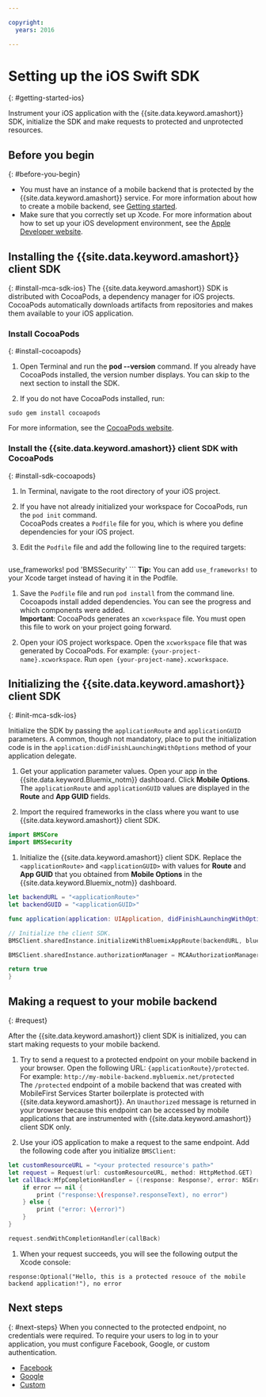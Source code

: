 ```yaml
---

copyright:
  years: 2016

---
```


# Setting up the iOS Swift SDK
{: #getting-started-ios}

Instrument your iOS application with the {{site.data.keyword.amashort}} SDK, initialize the SDK and make requests to protected and unprotected resources.

## Before you begin
{: #before-you-begin}
* You must have an instance of a mobile backend that is protected by the {{site.data.keyword.amashort}} service. For more information about how to create a mobile backend, see [Getting started](getting-started.html).
* Make sure that you correctly set up Xcode. For more information about how to set up your iOS development environment, see the [Apple Developer website](https://developer.apple.com/support/xcode/).


## Installing the {{site.data.keyword.amashort}} client SDK
{: #install-mca-sdk-ios}
The {{site.data.keyword.amashort}} SDK is distributed with CocoaPods, a dependency manager for iOS projects. CocoaPods automatically downloads artifacts from repositories and makes them available to your iOS application.


### Install CocoaPods
{: #install-cocoapods}
1. Open Terminal and run the **pod --version** command. If you already have CocoaPods installed, the version number displays. You can skip to the next section to install the SDK.

1. If you do not have CocoaPods installed, run:
```
sudo gem install cocoapods
```
For more information, see the [CocoaPods website](https://cocoapods.org/).

### Install the {{site.data.keyword.amashort}} client SDK with CocoaPods
{: #install-sdk-cocoapods}

1. In Terminal, navigate to the root directory of your iOS project.

1. If you have not already initialized your workspace for CocoaPods, run the `pod init` command.<br/>
 CocoaPods creates a `Podfile` file for you, which is where you define dependencies for your iOS project.

1. Edit the `Podfile` file and add the following line to the required targets:

	```
  use_frameworks!
	pod 'BMSSecurity'
	```
  **Tip:** You can add `use_frameworks!` to your Xcode target instead of having it in the Podfile.

1. Save the `Podfile` file and run `pod install` from the command line. <br/>Cocoapods  install added dependencies. You can see the progress and which components were added.<br/>
**Important**: CocoaPods generates an `xcworkspace` file.  You must open this file to work on your project going forward.

1. Open your iOS project workspace. Open the `xcworkspace` file that was generated by CocoaPods. For example: `{your-project-name}.xcworkspace`. Run `open {your-project-name}.xcworkspace`.

## Initializing the {{site.data.keyword.amashort}} client SDK
{: #init-mca-sdk-ios}

 Initialize the SDK by passing the `applicationRoute` and `applicationGUID` parameters. A common, though not mandatory, place to put the initialization code is in the `application:didFinishLaunchingWithOptions` method of your application delegate.

1. Get your application parameter values. Open your app in the {{site.data.keyword.Bluemix_notm}} dashboard. Click **Mobile Options**. The `applicationRoute` and `applicationGUID` values are displayed in the **Route** and **App GUID** fields.

1. Import the required frameworks in the class where you want to use {{site.data.keyword.amashort}} client SDK.

 ```Swift
 import BMSCore
 import BMSSecurity
 ```  

1. Initialize the {{site.data.keyword.amashort}} client SDK. Replace the `<applicationRoute>` and `<applicationGUID>` with values for **Route** and **App GUID** that you obtained from **Mobile Options** in the {{site.data.keyword.Bluemix_notm}} dashboard.

 ```Swift
 let backendURL = "<applicationRoute>"
 let backendGUID = "<applicationGUID>"

 func application(application: UIApplication, didFinishLaunchingWithOptions launchOptions: [NSObject: AnyObject]?) -> Bool {

 // Initialize the client SDK.  
 BMSClient.sharedInstance.initializeWithBluemixAppRoute(backendURL, bluemixAppGUID: backendGUID, bluemixRegion: BMSClient.<application Bluemix region>)

 BMSClient.sharedInstance.authorizationManager = MCAAuthorizationManager.sharedInstance

 return true
 }
 ```

## Making a request to your mobile backend
{: #request}

After the {{site.data.keyword.amashort}} client SDK is initialized, you can start making requests to your mobile backend.

1. Try to send a request to a protected endpoint on your mobile backend in your browser. Open the following URL: `{applicationRoute}/protected`. For example: `http://my-mobile-backend.mybluemix.net/protected`
<br/>The `/protected` endpoint of a mobile backend that was created with MobileFirst Services Starter boilerplate is protected with {{site.data.keyword.amashort}}. An `Unauthorized` message is returned in your browser because this endpoint can be accessed by mobile applications that are instrumented with {{site.data.keyword.amashort}} client SDK only.

1. Use your iOS application to make a request to the same endpoint. Add the following code after you initialize `BMSClient`:

 ```Swift
 let customResourceURL = "<your protected resource's path>"
 let request = Request(url: customResourceURL, method: HttpMethod.GET)
 let callBack:MfpCompletionHandler = {(response: Response?, error: NSError?) in
     if error == nil {
         print ("response:\(response?.responseText), no error")
     } else {
         print ("error: \(error)")
     }
 }

 request.sendWithCompletionHandler(callBack)
 ```

1.  When your request succeeds, you will see the following output the Xcode console:

 ```
 response:Optional("Hello, this is a protected resouce of the mobile backend application!"), no error
 ```

## Next steps
{: #next-steps}
When you connected to the protected endpoint, no credentials were required. To require your users to log in to your application, you must configure Facebook, Google, or custom authentication.
  * [Facebook](facebook-auth-ios-swift-sdk.html)
  * [Google](google-auth-ios-swift-sdk.html)
  * [Custom](custom-auth-ios-swift-sdk.html)

